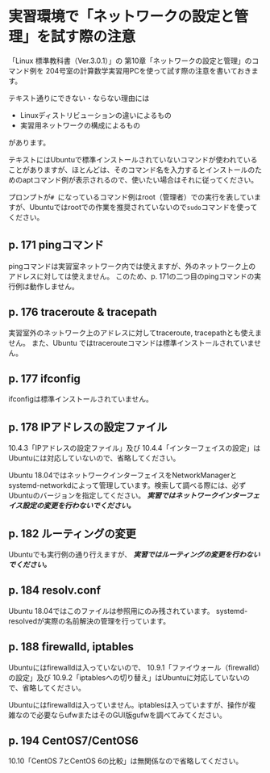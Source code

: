 # 実習環境で「ネットワークの設定と管理」を試す際の注意
「Linux 標準教科書（Ver.3.0.1）」の
第10章「ネットワークの設定と管理」のコマンド例を
204号室の計算数学実習用PCを使って試す際の注意を書いておきます。

テキスト通りにできない・ならない理由には

* Linuxディストリビューションの違いによるもの
* 実習用ネットワークの構成によるもの

があります。

テキストにはUbuntuで標準インストールされていないコマンドが使われていることがありますが、ほとんどは、そのコマンド名を入力するとインストールのためのaptコマンド例が表示されるので、使いたい場合はそれに従ってください。

プロンプトが`# `になっているコマンド例はroot（管理者）での実行を表していますが、Ubuntuではrootでの作業を推奨されていないので`sudo`コマンドを使ってください。

## p. 171 pingコマンド
pingコマンドは実習室ネットワーク内では使えますが、外のネットワーク上のアドレスに対しては使えません。
このため、p. 171の二つ目のpingコマンドの実行例は動作しません。

## p. 176 traceroute & tracepath
実習室外のネットワーク上のアドレスに対してtraceroute, tracepathとも使えません。
また、Ubuntu
ではtracerouteコマンドは標準インストールされていません。

## p. 177 ifconfig
ifconfigは標準インストールされていません。

## p. 178 IPアドレスの設定ファイル
10.4.3「IPアドレスの設定ファイル」及び
10.4.4「インターフェイスの設定」はUbuntuには対応していないので、省略してください。

Ubuntu 18.04ではネットワークインターフェイスをNetworkManagerとsystemd-networkdによって管理しています。検索して調べる際には、必ずUbuntuのバージョンを指定してください。
***実習ではネットワークインターフェイス設定の変更を行わないでください。***

## p. 182 ルーティングの変更
Ubuntuでも実行例の通り行えますが、
***実習ではルーティングの変更を行わないでください。***

## p. 184 resolv.conf
Ubuntu 18.04ではこのファイルは参照用にのみ残されています。
systemd-resolvedが実際の名前解決の管理を行っています。

## p. 188 firewalld, iptables
Ubuntuにはfirewalldは入っていないので、
10.9.1「ファイウォール（firewalld）の設定」及び
10.9.2「iptablesへの切り替え」はUbuntuに対応していないので、省略してください。

Ubuntuにはfirewalldは入っていません。iptablesは入っていますが、操作が複雑なので必要ならufwまたはそのGUI版gufwを調べてみてください。

## p. 194 CentOS7/CentOS6
10.10「CentOS 7とCentOS 6の比較」は無関係なので省略してください。
